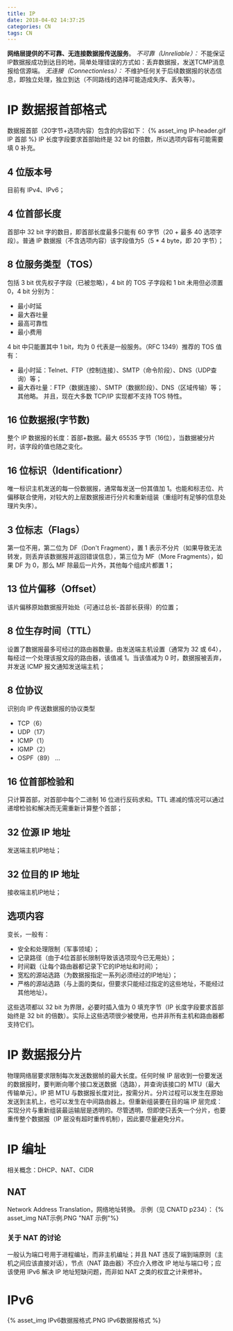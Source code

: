 ```yaml
---
title: IP
date: 2018-04-02 14:37:25
categories: CN
tags: CN
---
```

**网络层提供的不可靠、无连接数据报传送服务**。
*不可靠（Unreliable）：* 不能保证IP数据报成功到达目的地，简单处理错误的方式如：丢弃数据报，发送TCMP消息报给信源端。
*无连接（Connectionless）：* 不维护任何关于后续数据报的状态信息，即独立处理，独立到达（不同路线的选择可能造成失序、丢失等）。

# IP 数据报首部格式
数据报首部（20字节+选项内容）包含的内容如下：
{% asset_img IP-header.gif IP 首部 %}
IP 长度字段要求首部始终是 32 bit 的倍数，所以选项内容有可能需要填 0 补充。

## 4 位版本号
目前有 IPv4、IPv6；

## 4 位首部长度
首部中 32 bit 字的数目，即首部长度最多只能有 60 字节（20 + 最多 40 选项字段）。普通 IP 数据报（不含选项内容）该字段值为5（5 * 4 byte，即 20 字节）；
## 8 位服务类型（TOS）
包括 3 bit 优先权子字段（已被忽略），4 bit 的 TOS 子字段和 1 bit 未用但必须置 0，4 bit 分别为：
* 最小时延
* 最大吞吐量
* 最高可靠性
* 最小费用

4 bit 中只能置其中 1 bit，均为 0 代表是一般服务。（RFC 1349）推荐的 TOS 值有：
* 最小时延：Telnet、FTP（控制连接）、SMTP（命令阶段）、DNS（UDP查询）等；
* 最大吞吐量：FTP（数据连接）、SMTP（数据阶段）、DNS（区域传输）等；
其他略。
并且，现在大多数 TCP/IP 实现都不支持 TOS 特性。

## 16 位数据报(字节数)
整个 IP 数据报的长度：首部+数据。最大 65535 字节（16位），当数据被分片时，该字段的值也随之变化。

## 16 位标识（Identificationr）
唯一标识主机发送的每一份数据报，通常每发送一份其值加 1。也能和标志位、片偏移联合使用，对较大的上层数据报进行分片和重新组装（重组时有足够的信息处理片失序）。
## 3 位标志（Flags）
第一位不用，第二位为 DF（Don't Fragment），置 1 表示不分片（如果导致无法转发，则丢弃该数据报并返回错误信息），第三位为 MF（More Fragments），如果 DF 为 0，那么 MF 除最后一片外，其他每个组成片都置 1；
## 13 位片偏移（Offset）
该片偏移原始数据报开始处（可通过总长-首部长获得）的位置；

## 8 位生存时间（TTL）
设置了数据报最多可经过的路由器数量。由发送端主机设置（通常为 32 或 64），每经过一个处理该报文段的路由器，该值减 1。当该值减为 0 时，数据报被丢弃，并发送 ICMP 报文通知发送端主机；
## 8 位协议
识别向 IP 传送数据报的协议类型
* TCP（6）
* UDP（17）
* ICMP（1）
* IGMP（2）
* OSPF（89）
...

## 16 位首部检验和
只计算首部，对首部中每个二进制 16 位进行反码求和。TTL 递减的情况可以通过递增检验和解决而无需重新计算整个首部；
## 32 位源 IP 地址
发送端主机IP地址；
## 32 位目的 IP 地址
接收端主机IP地址；

## 选项内容
变长，一般有：
* 安全和处理限制（军事领域）；
* 记录路径（由于4位首部长限制导致该选项现今已无用处）；
* 时间戳（让每个路由器都记录下它的IP地址和时间）；
* 宽松的源站选路（为数据报指定一系列必须经过的IP地址）；
* 严格的源站选路（与上面的类似，但要求只能经过指定的这些地址，不能经过其他地址）。

这些选项都以 32 bit 为界限，必要时插入值为 0 填充字节（IP 长度字段要求首部始终是 32 bit 的倍数）。实际上这些选项很少被使用，也并非所有主机和路由器都支持它们。

# IP 数据报分片
物理网络层要求限制每次发送数据帧的最大长度。任何时候 IP 层收到一份要发送的数据报时，要判断向哪个接口发送数据（选路），并查询该接口的 MTU（最大传输单元）。IP 把 MTU 与数据报长度对比，按需分片。分片过程可以发生在原始发送到主机上，也可以发生在中间路由器上。但重新组装要在目的端 IP 层完成：实现分片与重新组装最运输层是透明的。尽管透明，但即使只丢失一个分片，也要重传整个数据报（IP 层没有超时重传机制），因此要尽量避免分片。

# IP 编址
相关概念：DHCP、NAT、CIDR

## NAT
Network Address Translation，网络地址转换。
示例（见 CNATD p234）：
{% asset_img NAT示例.PNG "NAT 示例"%}

### 关于 NAT 的讨论
一般认为端口号用于进程编址，而非主机编址；并且 NAT 违反了端到端原则（主机之间应该直接对话），节点（NAT 路由器）不应介入修改 IP 地址与端口号；应该使用 IPv6 解决 IP 地址短缺问题，而非如 NAT 之类的权宜之计来修补。

# IPv6
{% asset_img IPv6数据报格式.PNG IPv6数据报格式 %}